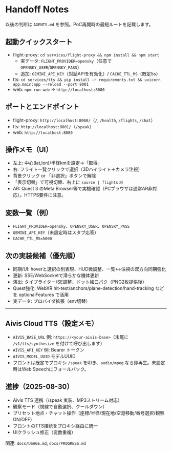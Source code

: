 # Handoff Notes

以後の判断は `AGENTS.md` を参照。PoC再開時の最短ルートを記載します。

## 起動クイックスタート
- flight-proxy: `cd services/flight-proxy && npm install && npm start`
  - 実データ: `FLIGHT_PROVIDER=opensky`（任意で `OPENSKY_USER`/`OPENSKY_PASS`）
  - 追加: `GEMINI_API_KEY`（対話APIを有効化）/ `CACHE_TTL_MS`（既定5s）
- tts: `cd services/tts && pip install -r requirements.txt && uvicorn app.main:app --reload --port 8001`
- web: `npm run web` → `http://localhost:8080`

## ポートとエンドポイント
- flight-proxy: `http://localhost:8000/`（`/`, `/health`, `/flights`, `/chat`）
- tts: `http://localhost:8001/`（`/speak`）
- web: `http://localhost:8080`

## 操作メモ（UI）
- 左上: 中心(lat,lon)/半径kmを設定→「取得」
- 右: フライト一覧クリックで選択（3Dハイライト＋カメラ注視）
- 背景クリック or 「非選択」ボタンで解除
- 「表示切替」で可視切替、右上に `source | flights:N`
- AR: Quest 3 のMeta Browser等で実機確認（PCブラウザは通常AR非対応）。HTTPS要件に注意。

## 変数一覧（例）
- `FLIGHT_PROVIDER=opensky`、`OPENSKY_USER`、`OPENSKY_PASS`
- `GEMINI_API_KEY`（未設定時はスタブ応答）
- `CACHE_TTL_MS=5000`

## 次の実装候補（優先順）
- 同期/UI: hoverと選択の別表現、HUD微調整、一覧↔注視の双方向同期強化
- 更新: SSE/WebSocketで滑らかな機体更新
- 演出: タイプライター/SE調整、ドット絵口パク（PNG2枚提供後）
- Quest強化: WebXR hit-test/anchors/plane-detection/hand-tracking などを optionalFeatures で活用
- 実データ: プロバイダ拡張（env切替）
---

## Aivis Cloud TTS（設定メモ）

- `AIVIS_BASE_URL` 例: `https://<your-aivis-base>`（末尾に `/v1/tts/synthesize` を付けて呼び出します）
- `AIVIS_API_KEY` 例: Bearer トークン
- `AIVIS_MODEL_UUID` モデルUUID
- フロントは既定でプロキシ `/speak` を叩き、`audio/mpeg` なら即再生。未設定時はWeb Speechにフォールバック。

## 進捗（2025-08-30）

- Aivis TTS 連携（/speak 実装、MP3ストリーム対応）
- 観察モード（視線で自動選択、クールダウン）
- プリセット地点・チャット操作（座標/半径/現在地/空港移動/番号選択/観察ON/OFF）
- フロントのTTS接続をプロキシ経由に統一
- UIクラッシュ修正（変数重複）

関連: `docs/USAGE.md`, `docs/PROGRESS.md`
